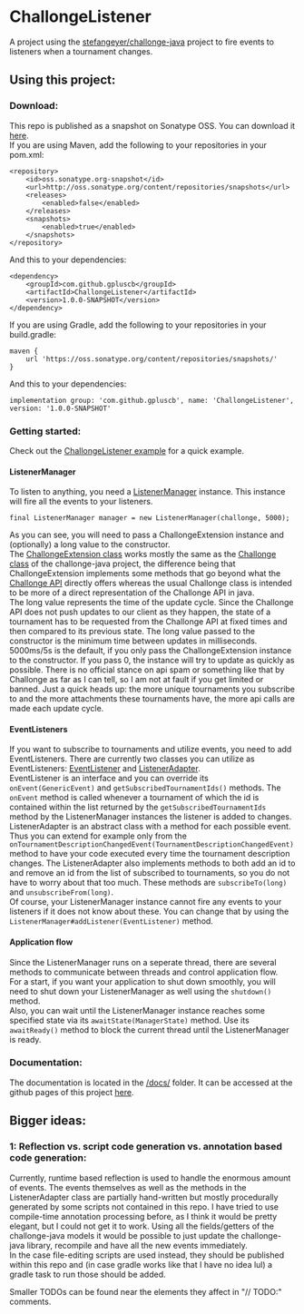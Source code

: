 # ChallongeListener
A project using the [stefangeyer/challonge-java](https://github.com/stefangeyer/challonge-java) project to fire events to listeners when a tournament changes.

## Using this project:

### Download:
This repo is published as a snapshot on Sonatype OSS. You can download it [here](https://oss.sonatype.org/content/repositories/snapshots/com/github/gpluscb/ChallongeListener/).\
If you are using Maven, add the following to your repositories in your pom.xml:
```
<repository>
	<id>oss.sonatype.org-snapshot</id>
	<url>http://oss.sonatype.org/content/repositories/snapshots</url>
	<releases>
		<enabled>false</enabled>
	</releases>
	<snapshots>
		<enabled>true</enabled>
	</snapshots>
</repository>
```
And this to your dependencies:
```
<dependency>
	<groupId>com.github.gpluscb</groupId>
	<artifactId>ChallongeListener</artifactId>
	<version>1.0.0-SNAPSHOT</version>
</dependency>
```
If you are using Gradle, add the following to your repositories in your build.gradle:
```
maven {
	url 'https://oss.sonatype.org/content/repositories/snapshots/'
}
```
And this to your dependencies:
```
implementation group: 'com.github.gpluscb', name: 'ChallongeListener', version: '1.0.0-SNAPSHOT'
```

### Getting started:
Check out the [ChallongeListener example](src/examples/java/com/gpluscb/challonge_listener/ChallongeListenerExample.java) for a quick example.

#### ListenerManager
To listen to anything, you need a [ListenerManager](src/main/java/com/gpluscb/challonge_listener/listener/ListenerManager.java) instance. This instance will fire all the events to your listeners.
```
final ListenerManager manager = new ListenerManager(challonge, 5000);
```
As you can see, you will need to pass a ChallongeExtension instance and (optionally) a long value to the constructor.\
The [ChallongeExtension class](src/main/java/com/gpluscb/challonge_listener/ChallongeExtension.java) works mostly the same as the [Challonge class](https://github.com/stefangeyer/challonge-java/blob/master/core/src/main/java/at/stefangeyer/challonge/Challonge.java) of the challonge-java project, the difference being that ChallongeExtension implements some methods that go beyond what the [Challonge API](https://api.challonge.com/v1) directly offers whereas the usual Challonge class is intended to be more of a direct representation of the Challonge API in java.\
The long value represents the time of the update cycle. Since the Challonge API does not push updates to our client as they happen, the state of a tournament has to be requested from the Challonge API at fixed times and then compared to its previous state. The long value passed to the constructor is the minimum time between updates in milliseconds. 5000ms/5s is the default, if you only pass the ChallongeExtension instance to the constructor. If you pass 0, the instance will try to update as quickly as possible. There is no official stance on api spam or something like that by Challonge as far as I can tell, so I am not at fault if you get limited or banned. Just a quick heads up: the more unique tournaments you subscribe to and the more attachments these tournaments have, the more api calls are made each update cycle.

#### EventListeners
If you want to subscribe to tournaments and utilize events, you need to add EventListeners. There are currently two classes you can utilize as EventListeners: [EventListener](src/main/java/com/gpluscb/challonge_listener/listener/EventListener.java) and [ListenerAdapter](src/main/java/com/gpluscb/challonge_listener/listener/ListenerAdapter.java).\
EventListener is an interface and you can override its `onEvent(GenericEvent)` and `getSubscribedTournamentIds()` methods. The `onEvent` method is called whenever a tournament of which the id is contained within the list returned by the `getSubscribedTournamentIds` method by the ListenerManager instances the listener is added to changes.\
ListenerAdapter is an abstract class with a method for each possible event. Thus you can extend for example only from the\
`onTournamentDescriptionChangedEvent(TournamentDescriptionChangedEvent)`\
method to have your code executed every time the tournament description changes. The ListenerAdapter also implements methods to both add an id to and remove an id from the list of subscribed to tournaments, so you do not have to worry about that too much. These methods are `subscribeTo(long)` and `unsubscribeFrom(long)`.\
Of course, your ListenerManager instance cannot fire any events to your listeners if it does not know about these. You can change that by using the `ListenerManager#addListener(EventListener)` method.

#### Application flow
Since the ListenerManager runs on a seperate thread, there are several methods to communicate between threads and control application flow.\
For a start, if you want your application to shut down smoothly, you will need to shut down your ListenerManager as well using the `shutdown()` method.\
Also, you can wait until the ListenerManager instance reaches some specified state via its `awaitState(ManagerState)` method. Use its `awaitReady()` method to block the current thread until the ListenerManager is ready.

### Documentation:
The documentation is located in the [/docs/](/docs/) folder. It can be accessed at the github pages of this project [here](https://gpluscb.github.io/ChallongeListener/).

## Bigger ideas:

### 1: Reflection vs. script code generation vs. annotation based code generation:
Currently, runtime based reflection is used to handle the enormous amount of events. The events themselves as well as the methods in the ListenerAdapter class are partially hand-written but mostly procedurally generated by some scripts not contained in this repo. I have tried to use compile-time annotation processing before, as I think it would be pretty elegant, but I could not get it to work. Using all the fields/getters of the challonge-java models it would be possible to just update the challonge-java library, recompile and have all the new events immediately.\
In the case file-editing scripts are used instead, they should be published within this repo and (in case gradle works like that I have no idea lul) a gradle task to run those should be added.

Smaller TODOs can be found near the elements they affect in "// TODO:" comments.
